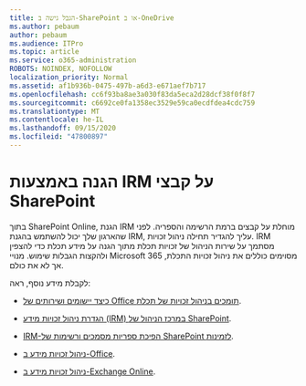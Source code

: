 ```yaml
---
title: הגבל גישה ב-SharePoint או ב-OneDrive
ms.author: pebaum
author: pebaum
ms.audience: ITPro
ms.topic: article
ms.service: o365-administration
ROBOTS: NOINDEX, NOFOLLOW
localization_priority: Normal
ms.assetid: af1b936b-0475-497b-a6d3-e671aef7b717
ms.openlocfilehash: cc6f93ba8ae3a030f83da5eca2d28dcf38f0f8f7
ms.sourcegitcommit: c6692ce0fa1358ec3529e59ca0ecdfdea4cdc759
ms.translationtype: MT
ms.contentlocale: he-IL
ms.lasthandoff: 09/15/2020
ms.locfileid: "47800897"
---
```

# <a name="irm-protection-to-sharepoint-files"></a>הגנה באמצעות IRM על קבצי SharePoint


בתוך SharePoint Online, הגנת IRM מוחלת על קבצים ברמת הרשימה והספריה. לפני שהארגון שלך יכול להשתמש בהגנת IRM, עליך להגדיר תחילה ניהול זכויות. IRM מסתמך על שירות הניהול של זכויות תכלת מתוך הגנה על מידע תכלת כדי להצפין ולהקצות הגבלות שימוש. מנויי Microsoft 365 מסוימים כוללים את ניהול זכויות התכלת, אך לא את כולם. 

לקבלת מידע נוסף, ראה:

- [כיצד יישומים ושירותים של Office תומכים בניהול זכויות של תכלת](https://docs.microsoft.com/azure/information-protection/understand-explore/office-apps-services-support).

- [הגדרת ניהול זכויות מידע (IRM) במרכז הניהול של SharePoint](https://docs.microsoft.com/microsoft-365/compliance/set-up-irm-in-sp-admin-center).

- [IRM-הפיכת ספריות מסמכים ורשימות של SharePoint לזמינות](https://docs.microsoft.com/microsoft-365/compliance/set-up-irm-in-sp-admin-center#irm-enable-sharepoint-document-libraries-and-lists).

- [ניהול זכויות מידע ב-Office](https://support.office.com/Article/Information-Rights-Management-in-Office-c7a70797-6b1e-493f-acf7-92a39b85e30c).

- [ניהול זכויות מידע ב-Exchange Online](https://docs.microsoft.com/microsoft-365/compliance/information-rights-management-in-exchange-online).


